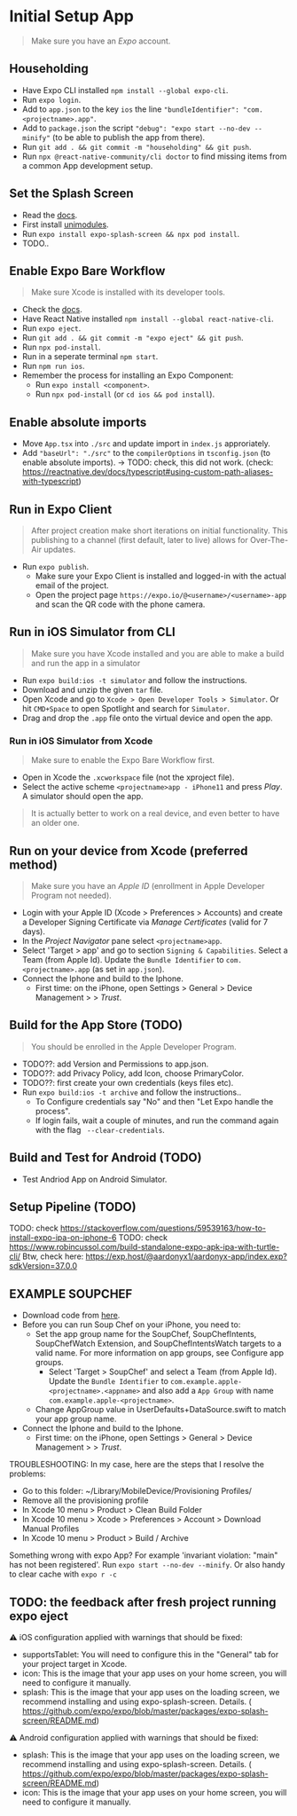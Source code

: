 # Initial Setup App

> Make sure you have an *Expo* account.

## Householding
- Have Expo CLI installed `npm install --global expo-cli`.
- Run `expo login`.
- Add to `app.json` to the key `ios` the line `"bundleIdentifier": "com.<projectname>.app"`.
- Add to `package.json` the script `"debug": "expo start --no-dev --minify"` (to be able to publish the app from there).
- Run `git add . && git commit -m "householding" && git push`.
- Run `npx @react-native-community/cli doctor` to find missing items from a common App development setup.

## Set the Splash Screen
- Read the [docs](https://github.com/expo/expo/blob/master/packages/expo-splash-screen/README.md).
- First install [unimodules](https://docs.expo.io/bare/installing-unimodules/).
- Run `expo install expo-splash-screen && npx pod install`.
- TODO..

## Enable Expo Bare Workflow

> Make sure Xcode is installed with its developer tools.
- Check the [docs](https://docs.expo.io/bare/exploring-bare-workflow/).
- Have React Native installed `npm install --global react-native-cli`.
- Run `expo eject`.
- Run `git add . && git commit -m "expo eject" && git push`.
- Run `npx pod-install`.
- Run in a seperate terminal `npm start`.
- Run `npm run ios`.
- Remember the process for installing an Expo Component:
    - Run `expo install <component>`.
    - Run `npx pod-install` (or `cd ios && pod install`).

## Enable absolute imports
- Move `App.tsx` into `./src` and update import in `index.js` approriately.
- Add `"baseUrl": "./src"` to the `compilerOptions` in `tsconfig.json` (to enable absolute imports). -> TODO: check, this did not work. (check: https://reactnative.dev/docs/typescript#using-custom-path-aliases-with-typescript)

## Run in Expo Client

> After project creation make short iterations on initial functionality. This publishing to a channel (first default, later to live) allows for Over-The-Air updates.
- Run `expo publish`.
    - Make sure your Expo Client is installed and logged-in with the actual email of the project.
    - Open the project page `https://expo.io/@<username>/<username>-app` and scan the QR code with the phone camera.

## Run in iOS Simulator from CLI

> Make sure you have Xcode installed and you are able to make a build and run the app in a simulator
- Run `expo build:ios -t simulator` and follow the instructions.
- Download and unzip the given `tar` file.
- Open Xcode and go to `Xcode > Open Developer Tools > Simulator`. Or hit `CMD+Space` to open Spotlight and search for `Simulator`.
- Drag and drop the `.app` file onto the virtual device and open the app.

### Run in iOS Simulator from Xcode

> Make sure to enable the Expo Bare Workflow first.
- Open in Xcode the `.xcworkspace` file (not the xproject file).
- Select the active scheme `<projectname>app - iPhone11` and press *Play*. A simulator should open the app.
> It is actually better to work on a real device, and even better to have an older one.

## Run on your device from Xcode (preferred method)

> Make sure you have an *Apple ID* (enrollment in Apple Developer Program not needed).
- Login with your Apple ID (Xcode > Preferences > Accounts) and create a Developer Signing Certificate via *Manage Certificates* (valid for 7 days).
- In the *Project Navigator* pane select `<projectname>app`.
- Select 'Target > <projectname>app' and go to section `Signing & Capabilities`. Select a Team (from Apple Id). Update the `Bundle Identifier` to `com.<projectname>.app` (as set in `app.json`).
- Connect the Iphone and build to the Iphone.
    - First time: on the iPhone, open Settings > General > Device Management > <appleid> > *Trust*.

## Build for the App Store (TODO)

> You should be enrolled in the Apple Developer Program.
- TODO??: add Version and Permissions to app.json.
- TODO??: add Privacy Policy, add Icon, choose PrimaryColor.
- TODO??: first create your own credentials (keys files etc).
- Run `expo build:ios -t archive` and follow the instructions..
    - To Configure credentials say "No" and then "Let Expo handle the process".
    - If login fails, wait a couple of minutes, and run the command again with the flag ` --clear-credentials`.

## Build and Test for Android (TODO)
- Test Andriod App on Android Simulator.

## Setup Pipeline (TODO)

TODO: check https://stackoverflow.com/questions/59539163/how-to-install-expo-ipa-on-iphone-6
TODO: check https://www.robincussol.com/build-standalone-expo-apk-ipa-with-turtle-cli/
Btw, check here: https://exp.host/@aardonyx1/aardonyx-app/index.exp?sdkVersion=37.0.0

## EXAMPLE SOUPCHEF

- Download code from [here](https://developer.apple.com/documentation/sirikit/soup_chef_accelerating_app_interactions_with_shortcuts).
- Before you can run Soup Chef on your iPhone, you need to:
    - Set the app group name for the SoupChef, SoupChefIntents, SoupChefWatch Extension, and SoupChefIntentsWatch targets to a valid name. For more information on app groups, see Configure app groups.
        - Select 'Target > SoupChef' and select a Team (from Apple Id). Update the `Bundle Identifier` to `com.example.apple-<projectname>.<appname>` and also add a `App Group` with name `com.example.apple-<projectname>`.
    - Change AppGroup value in UserDefaults+DataSource.swift to match your app group name.
- Connect the Iphone and build to the Iphone.
    - First time: on the iPhone, open Settings > General > Device Management > <appleid> > *Trust*.

TROUBLESHOOTING:
In my case, here are the steps that I resolve the problems:
- Go to this folder: ~/Library/MobileDevice/Provisioning Profiles/
- Remove all the provisioning profile
- In Xcode 10 menu > Product > Clean Build Folder
- In Xcode 10 menu > Xcode > Preferences > Account > Download Manual Profiles
- In Xcode 10 menu > Product > Build / Archive

Something wrong with expo App? For example 'invariant violation: "main" has not been registered'. Run `expo start --no-dev --minify`. Or also handy to clear cache with `expo r -c`

## TODO: the feedback after fresh project running expo eject

⚠️  iOS configuration applied with warnings that should be fixed:
- supportsTablet: You will need to configure this in the "General" tab for your project target in Xcode.
- icon: This is the image that your app uses on your home screen, you will need to configure it manually.
- splash: This is the image that your app uses on the loading screen, we recommend installing and using expo-splash-screen. Details. (​https://github.com/expo/expo/blob/master/packages/expo-splash-screen/README.md​)

⚠️  Android configuration applied with warnings that should be fixed:
- splash: This is the image that your app uses on the loading screen, we recommend installing and using expo-splash-screen. Details. (​https://github.com/expo/expo/blob/master/packages/expo-splash-screen/README.md​)
- icon: This is the image that your app uses on your home screen, you will need to configure it manually.
